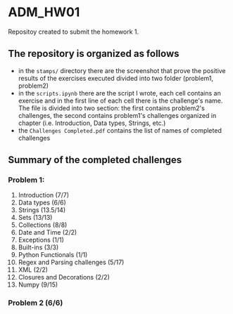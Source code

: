 # ADM_HW01
Repositoy created to submit the homework 1.

## The repository is organized as follows
* in the `stamps/` directory there are the screenshot that prove the positive results of the exercises executed divided into two folder (problem1, problem2)
* in the `scripts.ipynb` there are the script I wrote, each cell contains an exercise and in the first line of each cell there is the challenge's name. The file is divided into two section: the first contains problem2's challenges, the second contains problem1's challenges organized in chapter (i.e. Introduction, Data types, Strings, etc.)
* the `Challenges Completed.pdf` contains the list of names of completed challenges

## Summary of the completed challenges
### Problem 1:
1) Introduction (7/7)
2) Data types (6/6)
3) Strings (13.5/14)
4) Sets (13/13)
5) Collections (8/8)
6) Date and Time (2/2)
7) Exceptions (1/1)
8) Built-ins (3/3)
9) Python Functionals (1/1)
10) Regex and Parsing challenges (5/17)
11) XML (2/2)
12) Closures and Decorations (2/2)
13) Numpy (9/15)

### Problem 2 (6/6)

